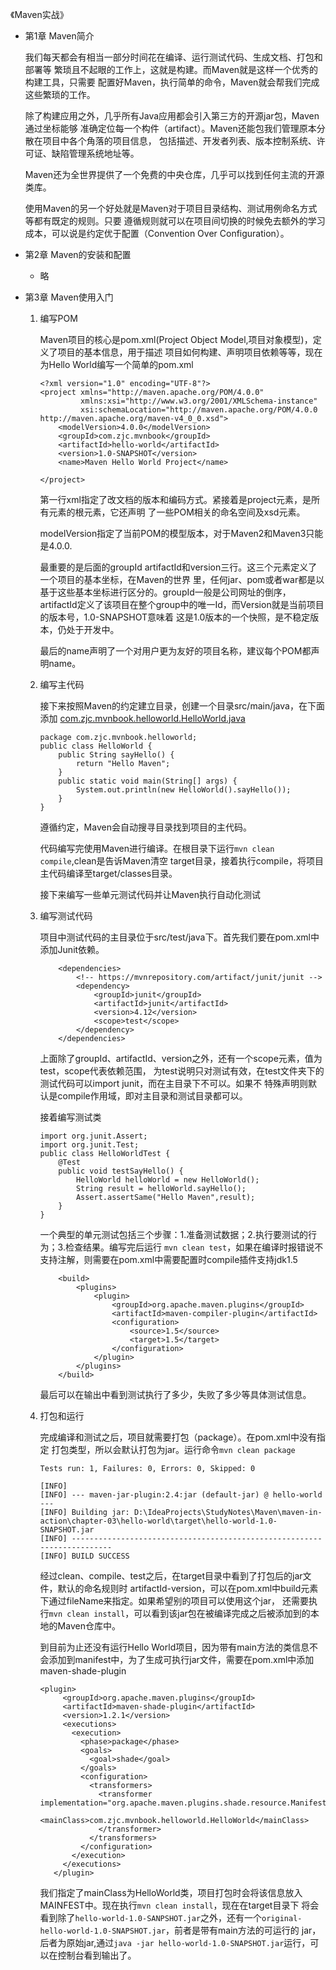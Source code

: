 《Maven实战》

- 第1章 Maven简介

     我们每天都会有相当一部分时间花在编译、运行测试代码、生成文档、打包和部署等
     繁琐且不起眼的工作上，这就是构建。而Maven就是这样一个优秀的构建工具，只需要
     配置好Maven，执行简单的命令，Maven就会帮我们完成这些繁琐的工作。
     
     除了构建应用之外，几乎所有Java应用都会引入第三方的开源jar包，Maven通过坐标能够
     准确定位每一个构件（artifact）。Maven还能包我们管理原本分散在项目中各个角落的项目信息，
     包括描述、开发者列表、版本控制系统、许可证、缺陷管理系统地址等。
     
     Maven还为全世界提供了一个免费的中央仓库，几乎可以找到任何主流的开源类库。
     
     使用Maven的另一个好处就是Maven对于项目目录结构、测试用例命名方式等都有既定的规则。只要
     遵循规则就可以在项目间切换的时候免去额外的学习成本，可以说是约定优于配置（Convention Over Configuration）。
     
- 第2章 Maven的安装和配置 

    - 略
    
- 第3章 Maven使用入门

    1. 编写POM
    
        Maven项目的核心是pom.xml(Project Object Model,项目对象模型)，定义了项目的基本信息，用于描述
        项目如何构建、声明项目依赖等等，现在为Hello World编写一个简单的pom.xml
        ```
        <?xml version="1.0" encoding="UTF-8"?>
        <project xmlns="http://maven.apache.org/POM/4.0.0"
                 xmlns:xsi="http://www.w3.org/2001/XMLSchema-instance"
                 xsi:schemaLocation="http://maven.apache.org/POM/4.0.0
        http://maven.apache.org/maven-v4_0_0.xsd">
            <modelVersion>4.0.0</modelVersion>
            <groupId>com.zjc.mvnbook</groupId>
            <artifactId>hello-world</artifactId>
            <version>1.0-SNAPSHOT</version>
            <name>Maven Hello World Project</name>
        
        </project>
        ```
        第一行xml指定了改文档的版本和编码方式。紧接着是project元素，是所有元素的根元素，它还声明
        了一些POM相关的命名空间及xsd元素。
        
        modelVersion指定了当前POM的模型版本，对于Maven2和Maven3只能是4.0.0.
        
        最重要的是后面的groupId artifactId和version三行。这三个元素定义了一个项目的基本坐标，在Maven的世界
        里，任何jar、pom或者war都是以基于这些基本坐标进行区分的。groupId一般是公司网址的倒序，
        artifactId定义了该项目在整个group中的唯一Id，而Version就是当前项目的版本号，1.0-SNAPSHOT意味着
        这是1.0版本的一个快照，是不稳定版本，仍处于开发中。
        
        最后的name声明了一个对用户更为友好的项目名称，建议每个POM都声明name。
    
    2. 编写主代码
    
        接下来按照Maven的约定建立目录，创建一个目录src/main/java，在下面添加
        [com.zjc.mvnbook.helloworld.HelloWorld.java](chapter-03/hello-world/src/main/java/com/zjc/mvnbook/helloworld/HelloWorld.java)
        ```
        package com.zjc.mvnbook.helloworld;
        public class HelloWorld {
            public String sayHello() {
                return "Hello Maven";
            }
            public static void main(String[] args) {
                System.out.println(new HelloWorld().sayHello());
            }
        }
        ```
        遵循约定，Maven会自动搜寻目录找到项目的主代码。
        
        代码编写完使用Maven进行编译。在根目录下运行`mvn clean compile`,clean是告诉Maven清空
        target目录，接着执行compile，将项目主代码编译至target/classes目录。
        
        接下来编写一些单元测试代码并让Maven执行自动化测试
        
    3. 编写测试代码
    
        项目中测试代码的主目录位于src/test/java下。首先我们要在pom.xml中添加Junit依赖。
        ```
            <dependencies>
                <!-- https://mvnrepository.com/artifact/junit/junit -->
                <dependency>
                    <groupId>junit</groupId>
                    <artifactId>junit</artifactId>
                    <version>4.12</version>
                    <scope>test</scope>
                </dependency>
            </dependencies>
        ```
        上面除了groupId、artifactId、version之外，还有一个scope元素，值为test，scope代表依赖范围，
        为test说明只对测试有效，在test文件夹下的测试代码可以import junit，而在主目录下不可以。如果不
        特殊声明则默认是compile作用域，即对主目录和测试目录都可以。
        
        接着编写测试类
        ```
        import org.junit.Assert;
        import org.junit.Test;
        public class HelloWorldTest {
            @Test
            public void testSayHello() {
                HelloWorld helloWorld = new HelloWorld();
                String result = helloWorld.sayHello();
                Assert.assertSame("Hello Maven",result);
            }
        }
        ```
        一个典型的单元测试包括三个步骤：1.准备测试数据；2.执行要测试的行为；3.检查结果。编写完后运行
        `mvn clean test`，如果在编译时报错说不支持注解，则需要在pom.xml中需要配置时compile插件支持jdk1.5
        ```
            <build>
                <plugins>
                    <plugin>
                        <groupId>org.apache.maven.plugins</groupId>
                        <artifactId>maven-compiler-plugin</artifactId>
                        <configuration>
                            <source>1.5</source>
                            <target>1.5</target>
                        </configuration>
                    </plugin>
                </plugins>
            </build>
        ```
        最后可以在输出中看到测试执行了多少，失败了多少等具体测试信息。
        
    4. 打包和运行
    
       完成编译和测试之后，项目就需要打包（package）。在pom.xml中没有指定
       打包类型，所以会默认打包为jar。运行命令`mvn clean package`
       ```
       Tests run: 1, Failures: 0, Errors: 0, Skipped: 0
       
       [INFO]
       [INFO] --- maven-jar-plugin:2.4:jar (default-jar) @ hello-world ---
       [INFO] Building jar: D:\IdeaProjects\StudyNotes\Maven\maven-in-action\chapter-03\hello-world\target\hello-world-1.0-SNAPSHOT.jar
       [INFO] ------------------------------------------------------------------------
       [INFO] BUILD SUCCESS
       ```
       经过clean、compile、test之后，在target目录中看到了打包后的jar文件，默认的命名规则时
       artifactId-version，可以在pom.xml中build元素下通过fileName来指定。如果希望别的项目可以使用这个jar，
       还需要执行`mvn clean install`，可以看到该jar包在被编译完成之后被添加到的本地的Maven仓库中。
       
       到目前为止还没有运行Hello World项目，因为带有main方法的类信息不会添加到manifest中，为了生成可执行jar文件，需要在pom.xml中添加maven-shade-plugin
       ```
       <plugin>
            <groupId>org.apache.maven.plugins</groupId>
            <artifactId>maven-shade-plugin</artifactId>
            <version>1.2.1</version>
            <executions>
              <execution>
                <phase>package</phase>
                <goals>
                  <goal>shade</goal>
                </goals>
                <configuration>
                  <transformers>
                    <transformer implementation="org.apache.maven.plugins.shade.resource.ManifestResourceTransformer">
                      <mainClass>com.zjc.mvnbook.helloworld.HelloWorld</mainClass>
                    </transformer>
                  </transformers>
                </configuration>
              </execution>
            </executions>
          </plugin>
       ```
          我们指定了mainClass为HelloWorld类，项目打包时会将该信息放入MAINFEST中。现在执行`mvn clean install`，现在在target目录下
          将会看到除了`hello-world-1.0-SANPSHOT.jar`之外，还有一个`original-hello-world-1.0-SNAPSHOT.jar`，前者是带有main方法的可运行的
          jar，后者为原始jar,通过`java -jar hello-world-1.0-SNAPSHOT.jar`运行，可以在控制台看到输出了。
      